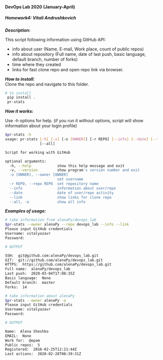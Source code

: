 #### DevOps Lab 2020 (January-April)
##### Homework4: Vitali Andrushkevich

**_Description:_** <br>

This script following information using GitHub API:
- info about user (Name, E-mail, Work place, count of public repos)
- info about repository (Full name, date of last push, basic language, default branch, number of forks)
- time where they created
- links for fast clone repo and open repo link via browser.

**_How to install:_** <br>
Clone the repo and navigate to this folder.

```bash
# to install
 pip install .
 pr-stats
```

**_How it works:_** <br>

Use -h options for help. (if you run it without options, script will show information about your login profile)

```bash
$pr-stats -h
usage: pr-stats [-h] [-v] [-o [OWNER]] [-r REPO] [--info] [--date] [--link]
                [--all]

Script for working with GitHub

optional arguments:
  -h, --help            show this help message and exit
  -v, --version         show program's version number and exit
  -o [OWNER], --owner [OWNER]
                        set username
  -r REPO, --repo REPO  set repository name
  --info                information about user/repo
  --date                date of user/repo activity
  --link                show links for clone repo
  --all, -a             show all info
```

**_Examples of usage:_** <br>

```bash
# take information from alenaPy/devops_lab
$pr-stats --owner alenaPy --repo devops_lab --info --link
Please input GitHub credentials
Username: vitalyazavr
Password: 

# OUTPUT

SSH:  git@github.com:alenaPy/devops_lab.git
GIT:  git://github.com/alenaPy/devops_lab.git
HTTPS:  https://github.com/alenaPy/devops_lab.git
Full name:  alenaPy/devops_lab
Last push:  2020-03-04T17:08:35Z
Basic language:  None
Default branch:  master
Forks:  14
```

```bash
# take information about alenaPy
$pr-stats --owner alenaPy -a       
Please input GitHub credentials
Username: vitalyazavr
Password:

# OUTPUT

Name:  Alena Sheshko
EMAIL:  None
Work for:  @epam
Public repos:  5
Registered:  2016-02-25T12:21:44Z
Last actions:  2020-02-28T08:39:31Z

```

